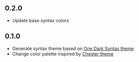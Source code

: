 ## 0.2.0
* Update base syntax colors

## 0.1.0
* Generate syntax theme based on [One Dark Syntax theme](https://github.com/atom/one-dark-syntax)
* Change color palette inspired by [Chester theme](https://atom.io/themes/chester-atom-syntax)
